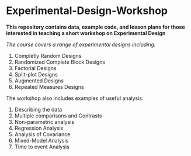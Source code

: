 # Experimental-Design-Workshop
**This repository contains data, example code, and lesson plans for those interested in teaching a short workshop on Experimental Design**

*The course covers a range of experimental designs including:*

1. Completly Random Designs
2. Randomized Complete Block Designs
3. Factorial Designs
4. Split-plot Designs
5. Augmented Designs
6. Repeated Measures Designs

The workshop also includes examples of useful analysis:
1. Describing the data
2. Multiple comparisons and Contrasts
3. Non-parametric analysis
4. Regression Analysis
5. Analysis of Covariance
6. Mixed-Model Analysis
7. Time to event Analysis

